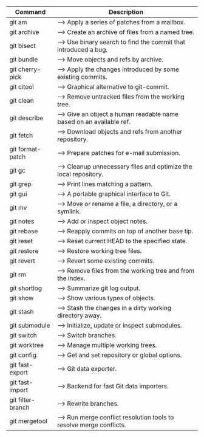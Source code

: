 |Command|Description|
|-------|-----------|
|git am |            -->  Apply a series of patches from a mailbox.|
|git archive|        -->  Create an archive of files from a named tree.|
|git bisect  |       -->  Use binary search to find the commit that introduced a bug.|
|git bundle   |      -->  Move objects and refs by archive.|
|git cherry-pick|    -->  Apply the changes introduced by some existing commits.|
|git citool  |       -->  Graphical alternative to git-commit.|
|git clean    |      -->  Remove untracked files from the working tree.|
|git describe  |     -->  Give an object a human readable name based on an available ref.|
|git fetch    |      -->  Download objects and refs from another repository.|
|git format-patch |  -->  Prepare patches for e-mail submission.|
|git gc       |      -->  Cleanup unnecessary files and optimize the local repository.|
|git grep      |     -->  Print lines matching a pattern.|
|git gui     |       -->  A portable graphical interface to Git.|
|git mv       |      -->  Move or rename a file, a directory, or a symlink.|
|git notes     |     -->  Add or inspect object notes.|
|git rebase     |    -->  Reapply commits on top of another base tip.|
|git reset       |   -->  Reset current HEAD to the specified state. |
|git restore     |   -->  Restore working tree files.|
|git revert      |   -->  Revert some existing commits.|
|git rm          |   -->  Remove files from the working tree and from the index.|
|git shortlog    |   -->  Summarize git log output.|
|git show        |   -->  Show various types of objects.|
|git stash       |   -->  Stash the changes in a dirty working directory away.|
|git submodule   |   -->  Initialize, update or inspect submodules.|
|git switch      |   -->  Switch branches.|
|git worktree     |  -->  Manage multiple working trees.|
|git config      |   -->  Get and set repository or global options.|
|git fast-export |   -->  Git data exporter.|
|git fast-import |   -->  Backend for fast Git data importers.|
|git filter-branch | -->  Rewrite branches.|
|git mergetool     | -->  Run merge conflict resolution tools to resolve merge conflicts.| 
